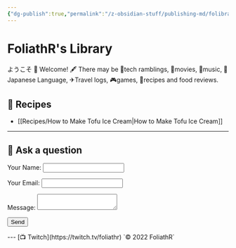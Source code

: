 ```yaml
---
{"dg-publish":true,"permalink":"/z-obsidian-stuff/publishing-md/folibrary-files/folibrary-homepage/","tags":"gardenEntry"}
---
```


# FoliathR's Library
ようこそ 👋 Welcome!
🖋  There may be 📱tech ramblings, 🎥movies, 🎵music, 🗾Japanese Language, ✈Travel logs, 🎮games, 🍙recipes and food reviews.


## 🍜 Recipes
* [[Recipes/How to Make Tofu Ice Cream|How to Make Tofu Ice Cream]]

---
## 💬 Ask a question
<form name="contact" method="POST" data-netlify="true">
  <p>
    <label>Your Name: <input type="text" name="name" /></label>
  </p>
  <p>
    <label>Your Email: <input type="email" name="email" /></label>
  </p>
  <p>
    <label>Message: <textarea name="message"></textarea></label>
  </p>
  <p>
    <button type="submit">Send</button>
  </p>
</form>
---
[📺 Twitch](https://twitch.tv/foliathr)
`© 2022 FoliathR`
